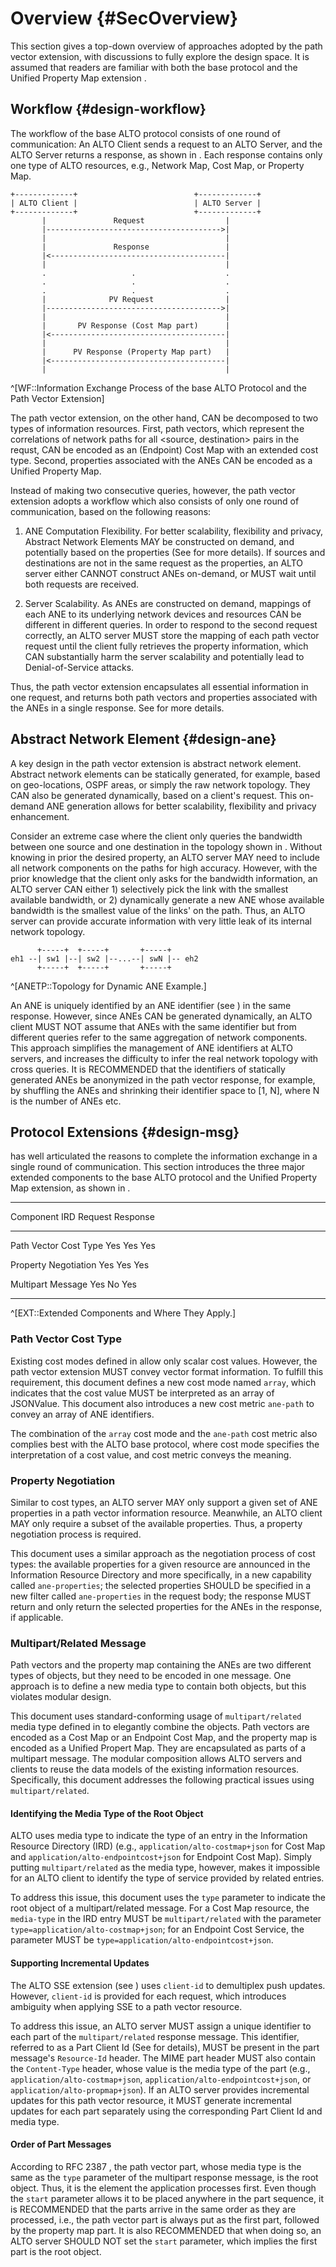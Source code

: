 # Overview {#SecOverview}

This section gives a top-down overview of approaches adopted by the path vector
extension, with discussions to fully explore the design space. It is assumed
that readers are familiar with both the base protocol [](#RFC7285) and the
Unified Property Map extension [](#I-D.ietf-alto-unified-props-new).

## Workflow {#design-workflow}

The workflow of the base ALTO protocol consists of one round of communication:
An ALTO Client sends a request to an ALTO Server, and the ALTO Server returns a
response, as shown in [](#WF). Each response contains only one type of ALTO
resources, e.g., Network Map, Cost Map, or Property Map.

```
+-------------+                          +-------------+
| ALTO Client |                          | ALTO Server |
+-------------+                          +-------------+
       |               Request                  |
       |--------------------------------------->|
       |                                        |
       |               Response                 |
       |<---------------------------------------|
       |                                        |
       .                   .                    .
       .                   .                    .
       .                   .                    .
       |              PV Request                |
       |--------------------------------------->|
       |                                        |
       |       PV Response (Cost Map part)      |
       |<---------------------------------------|
       |                                        |
       |      PV Response (Property Map part)   |
       |<---------------------------------------|
       |                                        |
```
^[WF::Information Exchange Process of the base ALTO Protocol and the Path Vector Extension]

The path vector extension, on the other hand, CAN be decomposed to two types of
information resources. First, path vectors, which represent the correlations of
network paths for all <source, destination> pairs in the requst, CAN be encoded
as an (Endpoint) Cost Map with an extended cost type. Second, properties
associated with the ANEs CAN be encoded as a Unified Property Map.

Instead of making two consecutive queries, however, the path vector extension
adopts a workflow which also consists of only one round of communication, based
on the following reasons:

1. ANE Computation Flexibility. For better scalability, flexibility and privacy,
   Abstract Network Elements MAY be constructed on demand, and potentially based
   on the properties (See [](#design-ane) for more details). If sources and
   destinations are not in the same request as the properties, an ALTO server
   either CANNOT construct ANEs on-demand, or MUST wait until both requests are
   received.

2. Server Scalability. As ANEs are constructed on demand, mappings of each ANE
   to its underlying network devices and resources CAN be different in different
   queries. In order to respond to the second request correctly, an ALTO server
   MUST store the mapping of each path vector request until the client fully
   retrieves the property information, which CAN substantially harm the server
   scalability and potentially lead to Denial-of-Service attacks.

Thus, the path vector extension encapsulates all essential information in one
request, and returns both path vectors and properties associated with the ANEs
in a single response. See [](#design-msg) for more details.

## Abstract Network Element {#design-ane}

A key design in the path vector extension is abstract network element. Abstract
network elements can be statically generated, for example, based on
geo-locations, OSPF areas, or simply the raw network topology. They CAN also be
generated dynamically, based on a client's request. This on-demand ANE
generation allows for better scalability, flexibility and privacy enhancement.

Consider an extreme case where the client only queries the bandwidth between one
source and one destination in the topology shown in [](#ANETP). Without knowing
in prior the desired property, an ALTO server MAY need to include all network
components on the paths for high accuracy. However, with the prior knowledge
that the client only asks for the bandwidth information, an ALTO server CAN
either 1) selectively pick the link with the smallest available bandwidth, or 2)
dynamically generate a new ANE whose available bandwidth is the smallest value
of the links' on the path. Thus, an ALTO server can provide accurate information
with very little leak of its internal network topology.

```
      +-----+  +-----+       +-----+
eh1 --| sw1 |--| sw2 |--...--| swN |-- eh2
      +-----+  +-----+       +-----+
```
^[ANETP::Topology for Dynamic ANE Example.]

An ANE is uniquely identified by an ANE identifier (see [](#SecAneId)) in the
same response. However, since ANEs CAN be generated dynamically, an ALTO client
MUST NOT assume that ANEs with the same identifier but from different queries
refer to the same aggregation of network components. This approach simplifies
the management of ANE identifiers at ALTO servers, and increases the difficulty
to infer the real network topology with cross queries. It is RECOMMENDED that
the identifiers of statically generated ANEs be anonymized in the path vector
response, for example, by shuffling the ANEs and shrinking their identifier
space to [1, N], where N is the number of ANEs etc.

## Protocol Extensions {#design-msg}

[](#design-workflow) has well articulated the reasons to complete the
information exchange in a single round of communication. This section introduces
the three major extended components to the base ALTO protocol and the Unified
Property Map extension, as shown in [](#EXT).

---------------------- ----  --------  ---------
Component              IRD   Request   Response
---------------------- ----  --------  ---------
Path Vector Cost Type  Yes   Yes       Yes

Property Negotiation   Yes   Yes       Yes

Multipart Message      Yes   No        Yes

---------------------- ----  --------  --------

^[EXT::Extended Components and Where They Apply.]

### Path Vector Cost Type

Existing cost modes defined in [](#RFC7285) allow only scalar cost values.
However, the path vector extension MUST convey vector format information. To
fulfill this requirement, this document defines a new cost mode named `array`,
which indicates that the cost value MUST be interpreted as an array of
JSONValue. This document also introduces a new cost metric `ane-path` to convey
an array of ANE identifiers.

The combination of the `array` cost mode and the `ane-path` cost metric also
complies best with the ALTO base protocol, where cost mode specifies the
interpretation of a cost value, and cost metric conveys the meaning.

### Property Negotiation

Similar to cost types, an ALTO server MAY only support a given set of ANE
properties in a path vector information resource. Meanwhile, an ALTO client MAY
only require a subset of the available properties. Thus, a property negotiation
process is required.

This document uses a similar approach as the negotiation process of cost types:
the available properties for a given resource are announced in the Information
Resource Directory and more specifically, in a new capability called
`ane-properties`; the selected properties SHOULD be specified in a new filter
called `ane-properties` in the request body; the response MUST return and only
return the selected properties for the ANEs in the response, if applicable.

### Multipart/Related Message

Path vectors and the property map containing the ANEs are two different types
of objects, but they need to be encoded in one message. One approach is to
define a new media type to contain both objects, but this violates modular
design.

This document uses standard-conforming usage of `multipart/related` media type
defined in [](#RFC2387) to elegantly combine the objects. Path vectors are
encoded as a Cost Map or an Endpoint Cost Map, and the property map is encoded
as a Unified Propert Map. They are encapsulated as parts of a multipart message.
The modular composition allows ALTO servers and clients to reuse the data models
of the existing information resources. Specifically, this document addresses the
following practical issues using `multipart/related`.

#### Identifying the Media Type of the Root Object

ALTO uses media type to indicate the type of an entry in the Information
Resource Directory (IRD) (e.g., `application/alto-costmap+json` for Cost Map
and `application/alto-endpointcost+json` for Endpoint Cost Map). Simply
putting `multipart/related` as the media type, however, makes it impossible
for an ALTO client to identify the type of service provided by related
entries.

To address this issue, this document uses the `type` parameter to indicate the
root object of a multipart/related message. For a Cost Map resource, the
`media-type` in the IRD entry MUST be `multipart/related` with the parameter
`type=application/alto-costmap+json`; for an Endpoint Cost Service, the
parameter MUST be `type=application/alto-endpointcost+json`.

#### Supporting Incremental Updates

The ALTO SSE extension (see [](#I-D.ietf-alto-incr-update-sse)) uses
`client-id` to demultiplex push updates. However, `client-id` is provided
for each request, which introduces ambiguity when applying SSE to a path vector
resource.

To address this issue, an ALTO server MUST assign a unique identifier to each
part of the `multipart/related` response message. This identifier, referred to
as a Part Client Id (See [](#mpri) for details), MUST be present in the part
message's `Resource-Id` header. The MIME part header MUST also contain the
`Content-Type` header, whose value is the media type of the part (e.g.,
`application/alto-costmap+json`, `application/alto-endpointcost+json`, or
`application/alto-propmap+json`). If an ALTO server provides incremental updates
for this path vector resource, it MUST generate incremental updates for each
part separately using the corresponding Part Client Id and media type.

#### Order of Part Messages

According to RFC 2387 [](#RFC2387), the path vector part, whose media type is
the same as the `type` parameter of the multipart response message, is the root
object. Thus, it is the element the application processes first. Even though the
`start` parameter allows it to be placed anywhere in the part sequence, it is
RECOMMENDED that the parts arrive in the same order as they are processed, i.e.,
the path vector part is always put as the first part, followed by the property
map part. It is also RECOMMENDED that when doing so, an ALTO server SHOULD NOT
set the `start` parameter, which implies the first part is the root object.
